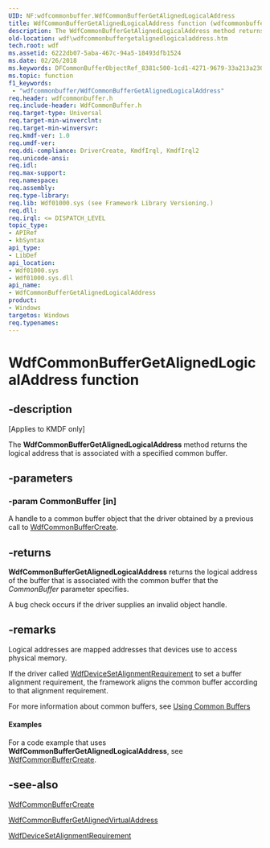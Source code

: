 ```yaml
---
UID: NF:wdfcommonbuffer.WdfCommonBufferGetAlignedLogicalAddress
title: WdfCommonBufferGetAlignedLogicalAddress function (wdfcommonbuffer.h)
description: The WdfCommonBufferGetAlignedLogicalAddress method returns the logical address that is associated with a specified common buffer.
old-location: wdf\wdfcommonbuffergetalignedlogicaladdress.htm
tech.root: wdf
ms.assetid: 6222db07-5aba-467c-94a5-18493dfb1524
ms.date: 02/26/2018
ms.keywords: DFCommonBufferObjectRef_8381c500-1cd1-4271-9679-33a213a2307f.xml, WdfCommonBufferGetAlignedLogicalAddress, WdfCommonBufferGetAlignedLogicalAddress method, kmdf.wdfcommonbuffergetalignedlogicaladdress, wdf.wdfcommonbuffergetalignedlogicaladdress, wdfcommonbuffer/WdfCommonBufferGetAlignedLogicalAddress
ms.topic: function
f1_keywords:
 - "wdfcommonbuffer/WdfCommonBufferGetAlignedLogicalAddress"
req.header: wdfcommonbuffer.h
req.include-header: WdfCommonBuffer.h
req.target-type: Universal
req.target-min-winverclnt: 
req.target-min-winversvr: 
req.kmdf-ver: 1.0
req.umdf-ver: 
req.ddi-compliance: DriverCreate, KmdfIrql, KmdfIrql2
req.unicode-ansi: 
req.idl: 
req.max-support: 
req.namespace: 
req.assembly: 
req.type-library: 
req.lib: Wdf01000.sys (see Framework Library Versioning.)
req.dll: 
req.irql: <= DISPATCH_LEVEL
topic_type:
- APIRef
- kbSyntax
api_type:
- LibDef
api_location:
- Wdf01000.sys
- Wdf01000.sys.dll
api_name:
- WdfCommonBufferGetAlignedLogicalAddress
product:
- Windows
targetos: Windows
req.typenames: 
---
```


# WdfCommonBufferGetAlignedLogicalAddress function


## -description


<p class="CCE_Message">[Applies to KMDF only]</p>

The <b>WdfCommonBufferGetAlignedLogicalAddress</b> method returns the logical address that is associated with a specified common buffer. 


## -parameters




### -param CommonBuffer [in]

A handle to a common buffer object that the driver obtained by a previous call to <a href="https://docs.microsoft.com/windows-hardware/drivers/ddi/wdfcommonbuffer/nf-wdfcommonbuffer-wdfcommonbuffercreate">WdfCommonBufferCreate</a>.  


## -returns



<b>WdfCommonBufferGetAlignedLogicalAddress</b> returns the logical address of the buffer that is associated with the common buffer that the <i>CommonBuffer</i> parameter specifies.

A bug check occurs if the driver supplies an invalid object handle.






## -remarks



Logical addresses are mapped addresses that devices use to access physical memory.

If the driver called <a href="https://docs.microsoft.com/windows-hardware/drivers/ddi/wdfdevice/nf-wdfdevice-wdfdevicesetalignmentrequirement">WdfDeviceSetAlignmentRequirement</a> to set a buffer alignment requirement, the framework aligns the common buffer according to that alignment requirement.

For more information about common buffers, see <a href="https://docs.microsoft.com/windows-hardware/drivers/wdf/using-common-buffers">Using Common Buffers</a>



#### Examples

For a code example that uses <b>WdfCommonBufferGetAlignedLogicalAddress</b>, see <a href="https://docs.microsoft.com/windows-hardware/drivers/ddi/wdfcommonbuffer/nf-wdfcommonbuffer-wdfcommonbuffercreate">WdfCommonBufferCreate</a>.

<div class="code"></div>



## -see-also




<a href="https://docs.microsoft.com/windows-hardware/drivers/ddi/wdfcommonbuffer/nf-wdfcommonbuffer-wdfcommonbuffercreate">WdfCommonBufferCreate</a>



<a href="https://docs.microsoft.com/windows-hardware/drivers/ddi/wdfcommonbuffer/nf-wdfcommonbuffer-wdfcommonbuffergetalignedvirtualaddress">WdfCommonBufferGetAlignedVirtualAddress</a>



<a href="https://docs.microsoft.com/windows-hardware/drivers/ddi/wdfdevice/nf-wdfdevice-wdfdevicesetalignmentrequirement">WdfDeviceSetAlignmentRequirement</a>
 

 

